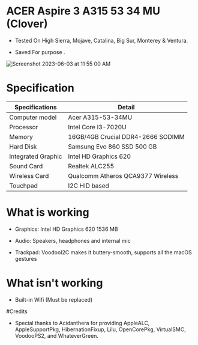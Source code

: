 # ACER Aspire 3 A315 53 34 MU (Clover)

* Tested On High Sierra, Mojave, Catalina, Big Sur, Monterey & Ventura.

* Saved For purpose .

![Screenshot 2023-06-03 at 11 55 00 AM](https://github.com/Pwn0day/Acer-Aspire-3-A315-53-34-MU-Hackintosh/assets/42302310/bc9c47da-01f9-4eda-9b18-3cf90aa52a74)

# Specification

| Specifications  | Detail |
| ------------- | ------------- |
| Computer model  | Acer A315-53-34MU  |
|  Processor | Intel Core I3-7020U  |
| Memory  | 16GB/4GB Crucial DDR4-2666 SODIMM  |
| Hard Disk  | Samsung Evo 860 SSD 500 GB  |
| Integrated Graphic | Intel HD Graphics 620 |
| Sound Card  | Realtek ALC255  |
| Wireless Card  | Qualcomm Atheros QCA9377 Wireless  |
| Touchpad  | I2C HID based  |

# What is working

* Graphics: Intel HD Graphics 620 1536 МB

* Audio: Speakers, headphones and internal mic

* Trackpad: VoodooI2C makes it buttery-smooth, supports all the macOS gestures

# What isn't working
* Built-in Wifi (Must be replaced)

#Credits
* Special thanks to Acidanthera for providing AppleALC, AppleSupportPkg, HibernationFixup, Lilu, OpenCorePkg, VirtualSMC, VoodooPS2, and WhateverGreen.
